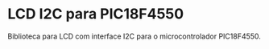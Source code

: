 # LCD I2C para PIC18F4550
Biblioteca para LCD com interface I2C para o microcontrolador PIC18F4550.
